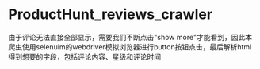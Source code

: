 # ProductHunt_reviews_crawler
由于评论无法直接全部显示，需要我们不断点击"show more"才能看到，因此本爬虫使用selenuim的webdriver模拟浏览器进行button按钮点击，最后解析html得到想要的字段，包括评论内容、星级和评论时间
